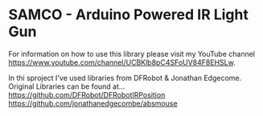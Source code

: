 # SAMCO - Arduino Powered IR Light Gun

For information on how to use this library please visit my YouTube channel https://www.youtube.com/channel/UCBKlb8pC4SFoUV84F8EHSLw.

In thi sproject I've used libraries from DFRobot & Jonathan Edgecome. Original Libraries can be found at...
https://github.com/DFRobot/DFRobotIRPosition
https://github.com/jonathanedgecombe/absmouse
